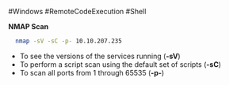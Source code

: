 #Windows #RemoteCodeExecution #Shell

**NMAP Scan**

```sh
  nmap -sV -sC -p- 10.10.207.235
  ```

- To see the versions of the services running (**-sV**)
- To perform a script scan using the default set of scripts (**-sC**)
- To scan all ports from 1 through 65535 (**-p-**)
